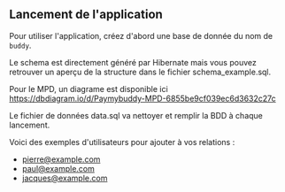 ## Lancement de l'application

Pour utiliser l'application, créez d'abord une base de donnée du nom de `buddy`.

Le schema est directement généré par Hibernate mais vous pouvez retrouver un aperçu de la structure dans le fichier schema_example.sql.

Pour le MPD, un diagrame est disponible ici https://dbdiagram.io/d/Paymybuddy-MPD-6855be9cf039ec6d3632c27c

Le fichier de données data.sql va nettoyer et remplir la BDD à chaque lancement.

Voici des exemples d'utilisateurs pour ajouter à vos relations :
- pierre@example.com
- paul@example.com
- jacques@example.com 
